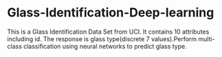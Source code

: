 # Glass-Identification-Deep-learning
This is a Glass Identification Data Set from UCI. It contains 10 attributes including id. The response is glass type(discrete 7 values).Perform multi-class classification using neural networks to predict glass type.
